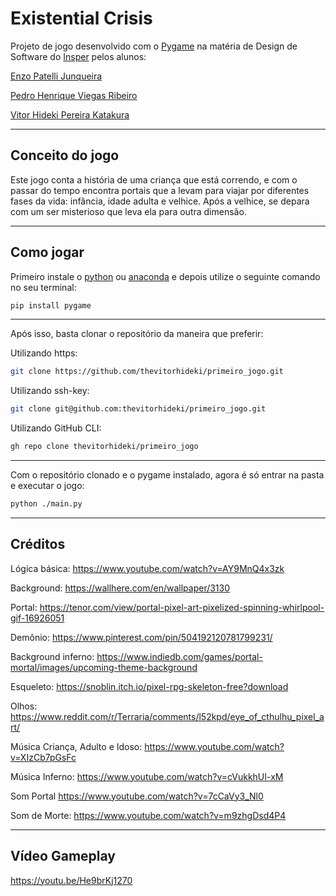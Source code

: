 # Existential Crisis

Projeto de jogo desenvolvido com o [Pygame][pygame] na matéria de Design de Software do [Insper][insper] pelos alunos:

[Enzo Patelli Junqueira][enzo]

[Pedro Henrique Viegas Ribeiro][pedro]

[Vitor Hideki Pereira Katakura][vitor]

---

## Conceito do jogo

Este jogo conta a história de uma criança que está correndo, e com o passar do tempo encontra portais que a levam para viajar por diferentes fases da vida: infância, idade adulta e velhice. Após a velhice, se depara com um ser misterioso que leva ela para outra dimensão.

---

## Como jogar

Primeiro instale o [python][python_website] ou [anaconda][anaconda_website] e depois utilize o seguinte comando no seu terminal:

```bash
pip install pygame
```

---

Após isso, basta clonar o repositório da maneira que preferir:

Utilizando https:

```bash
git clone https://github.com/thevitorhideki/primeiro_jogo.git
```

Utilizando ssh-key:

```bash
git clone git@github.com:thevitorhideki/primeiro_jogo.git
```

Utilizando GitHub CLI:

```bash
gh repo clone thevitorhideki/primeiro_jogo
```

---

Com o repositório clonado e o pygame instalado, agora é só entrar na pasta e executar o jogo:

```bash
python ./main.py
```

[insper]: https://www.insper.edu.br/
[python_website]: https://www.python.org/downloads/
[anaconda_website]: https://www.anaconda.com/
[pygame]: https://www.pygame.org/news
[enzo]: https://github.com/enzojunq
[pedro]: https://github.com/Phvr06
[vitor]: https://github.com/thevitorhideki

---

## Créditos

Lógica básica: <https://www.youtube.com/watch?v=AY9MnQ4x3zk>

Background: <https://wallhere.com/en/wallpaper/3130>

Portal: <https://tenor.com/view/portal-pixel-art-pixelized-spinning-whirlpool-gif-16926051>

Demônio: <https://www.pinterest.com/pin/504192120781799231/>

Background inferno: <https://www.indiedb.com/games/portal-mortal/images/upcoming-theme-background>

Esqueleto: <https://snoblin.itch.io/pixel-rpg-skeleton-free?download>

Olhos: <https://www.reddit.com/r/Terraria/comments/l52kpd/eye_of_cthulhu_pixel_art/>

Música Criança, Adulto e Idoso: <https://www.youtube.com/watch?v=XIzCb7pGsFc>

Música Inferno: <https://www.youtube.com/watch?v=cVukkhUI-xM>

Som Portal <https://www.youtube.com/watch?v=7cCaVy3_Nl0>

Som de Morte: <https://www.youtube.com/watch?v=m9zhgDsd4P4>

---

## Vídeo Gameplay

<https://youtu.be/He9brKj1270>

